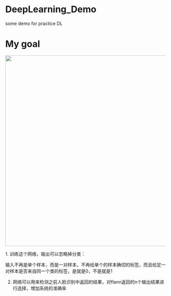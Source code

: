 # DeepLearning_Demo  
some demo for practice DL
# My goal  
<p align="center"> <img src="http://img.blog.csdn.net/20170202162540980?watermark/2/text/aHR0cDovL2Jsb2cuY3Nkbi5uZXQvc3hmMTA2MTkyNjk1OQ==/font/5a6L5L2T/fontsize/400/fill/I0JBQkFCMA==/dissolve/70/gravity/SouthEast" width="600"> </p>  
1. 训练这个网络，输出可以忽略掉分类：  

输入不再是单个样本，而是一对样本，不再给单个的样本确切的标签，而且给定一对样本是否来自同一个类的标签，是就是0，不是就是1   

2. 网络可以用来检测之前人脸识别中返回的结果，对flann返回的n个输出结果进行选择，增加系统的准确率  
